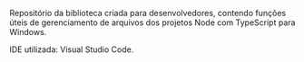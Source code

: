 Repositório da biblioteca criada para desenvolvedores, contendo funções úteis de gerenciamento de arquivos dos projetos Node com TypeScript para Windows.

IDE utilizada: Visual Studio Code.